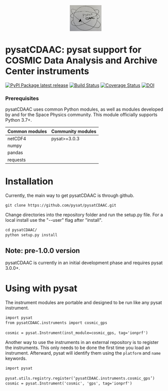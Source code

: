<div align="center">
        <img height="0" width="0px">
        <img width="20%" src="https://raw.githubusercontent.com/pysat/pysatCDAAC/main/logo.png" alt="pysat" title="pysatCDAAC"</img>
</div>

# pysatCDAAC: pysat support for COSMIC Data Analysis and Archive Center instruments
[![PyPI Package latest release](https://img.shields.io/pypi/v/pysatCDAAC.svg)](https://pypi.python.org/pypi/pysatCDAAC)
[![Build Status](https://github.com/pysat/pysatCDAAC/actions/workflows/main.yml/badge.svg)](https://github.com/pysat/pysatCDAAC/actions/workflows/main.yml/badge.svg)
[![Coverage Status](https://coveralls.io/repos/github/pysat/pysatCDAAC/badge.svg?branch=main)](https://coveralls.io/github/pysat/pysatCDAAC?branch=main)
[![DOI](https://zenodo.org/badge/287322558.svg)](https://zenodo.org/badge/latestdoi/287322558)

### Prerequisites

pysatCDAAC uses common Python modules, as well as modules developed by
and for the Space Physics community.  This module officially supports
Python 3.7+.

| Common modules | Community modules |
| -------------- | ----------------- |
| netCDF4        | pysat>=3.0.3      |
| numpy          |                   |
| pandas         |                   |
| requests       |                   |


# Installation

Currently, the main way to get pysatCDAAC is through github.

```
git clone https://github.com/pysat/pysatCDAAC.git
```

Change directories into the repository folder and run the setup.py file.  For
a local install use the "--user" flag after "install".

```
cd pysatCDAAC/
python setup.py install
```

Note: pre-1.0.0 version
-----------------------
pysatCDAAC is currently in an initial development phase and requires pysat 3.0.0+.


# Using with pysat

The instrument modules are portable and designed to be run like any pysat instrument.

```
import pysat
from pysatCDAAC.instruments import cosmic_gps

cosmic = pysat.Instrument(inst_module=cosmic_gps, tag='ionprf')
```
Another way to use the instruments in an external repository is to register the instruments.  This only needs to be done the first time you load an instrument.  Afterward, pysat will identify them using the `platform` and `name` keywords.

```
import pysat

pysat.utils.registry.register(‘pysatCDAAC.instruments.cosmic_gps’)
cosmic = pysat.Instrument('cosmic', 'gps', tag='ionprf')
```

